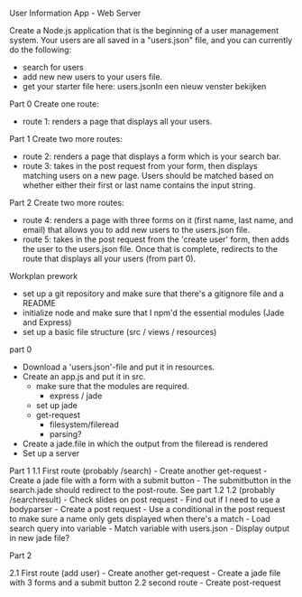 User Information App - Web Server

Create a Node.js application that is the beginning of a user management system. Your users are all saved in a "users.json" file, and you can currently do the following:
- search for users
- add new new users to your users file.
- get your starter file here: users.jsonIn een nieuw venster bekijken

Part 0
Create one route:
- route 1: renders a page that displays all your users.

Part 1
Create two more routes:
- route 2: renders a page that displays a form which is your search bar.
- route 3: takes in the post request from your form, then displays matching users on a new page. Users should be matched based on whether either their first or last name contains the input string.

Part 2
Create two more routes:
- route 4: renders a page with three forms on it (first name, last name, and email) that allows you to add new users to the users.json file.
- route 5: takes in the post request from the 'create user' form, then adds the user to the users.json file. Once that is complete, redirects to the route that displays all your users (from part 0).


Workplan
prework
- set up a git repository and make sure that there's a gitignore file and a README
- initialize node and make sure that I npm'd the essential modules (Jade and Express)
- set up a basic file structure (src / views / resources)

part 0
- Download a 'users.json'-file and put it in resources.
- Create an app.js and put it in src.
	- make sure that the modules are required.
		- express / jade 
	- set up jade
	- get-request
		- filesystem/fileread
		- parsing?
- Create a jade.file in which the output from the fileread is rendered
- Set up a server

Part 1
1.1 First route (probably /search)
	- Create another get-request
	- Create a jade file with a form with a submit button
	- The submitbutton in the search.jade should redirect to the post-route. See part 1.2
1.2 (probably /searchresult)
	- Check slides on post request
	- Find out if I need to use a bodyparser
	- Create a post request 
	- Use a conditional in the post request to make sure a name only gets displayed when there's a match
		- Load search query into variable
		- Match variable with users.json
	- Display output in new jade file?

Part 2

2.1 First route (add user)
	- Create another get-request
	- Create a jade file with 3 forms and a submit button
2.2 second route
	- Create post-request
